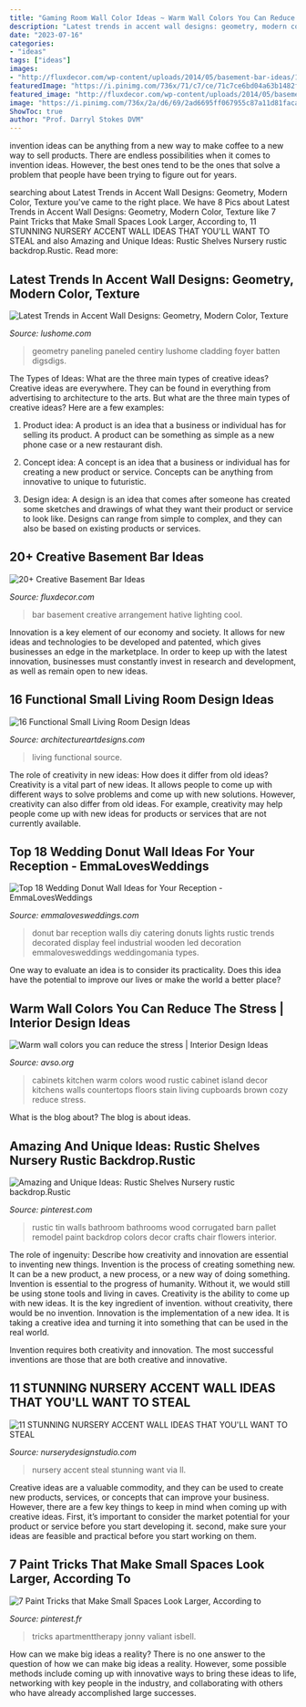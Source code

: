 ```yaml
---
title: "Gaming Room Wall Color Ideas ~ Warm Wall Colors You Can Reduce The Stress"
description: "Latest trends in accent wall designs: geometry, modern color, texture"
date: "2023-07-16"
categories:
- "ideas"
tags: ["ideas"]
images:
- "http://fluxdecor.com/wp-content/uploads/2014/05/basement-bar-ideas/13-wall-arrangement.jpg"
featuredImage: "https://i.pinimg.com/736x/71/c7/ce/71c7ce6bd04a63b1482f851bd601bef2.jpg"
featured_image: "http://fluxdecor.com/wp-content/uploads/2014/05/basement-bar-ideas/13-wall-arrangement.jpg"
image: "https://i.pinimg.com/736x/2a/d6/69/2ad6695ff067955c87a11d81facac2a0.jpg"
ShowToc: true
author: "Prof. Darryl Stokes DVM"
---
```



invention ideas can be anything from a new way to make coffee to a new way to sell products. There are endless possibilities when it comes to invention ideas. However, the best ones tend to be the ones that solve a problem that people have been trying to figure out for years.

	

		
searching about Latest Trends in Accent Wall Designs: Geometry, Modern Color, Texture you've came to the right place. We have 8 Pics about Latest Trends in Accent Wall Designs: Geometry, Modern Color, Texture like 7 Paint Tricks that Make Small Spaces Look Larger, According to, 11 STUNNING NURSERY ACCENT WALL IDEAS THAT YOU&#039;LL WANT TO STEAL and also Amazing and Unique Ideas: Rustic Shelves Nursery rustic backdrop.Rustic. Read more:
		
    
## Latest Trends In Accent Wall Designs: Geometry, Modern Color, Texture

<img loading=lazy src="https://www.lushome.com/wp-content/uploads/2020/11/decorative-wall-panels-modern-interiors-14.jpg" onerror="this.onerror=null;this.src='https://tse3.mm.bing.net/th?id=OIP.7x9OBCVpRfMgVrvIM3eLagHaJ3&amp;pid=15.1';" alt="Latest Trends in Accent Wall Designs: Geometry, Modern Color, Texture">

_Source: lushome.com_

>geometry paneling paneled centiry lushome cladding foyer batten digsdigs. 

	

The Types of Ideas: What are the three main types of creative ideas?
Creative ideas are everywhere. They can be found in everything from advertising to architecture to the arts. But what are the three main types of creative ideas? Here are a few examples:
1. Product idea: A product is an idea that a business or individual has for selling its product. A product can be something as simple as a new phone case or a new restaurant dish.

2. Concept idea: A concept is an idea that a business or individual has for creating a new product or service. Concepts can be anything from innovative to unique to futuristic.

3. Design idea: A design is an idea that comes after someone has created some sketches and drawings of what they want their product or service to look like. Designs can range from simple to complex, and they can also be based on existing products or services.

    
## 20+ Creative Basement Bar Ideas

<img loading=lazy src="http://fluxdecor.com/wp-content/uploads/2014/05/basement-bar-ideas/13-wall-arrangement.jpg" onerror="this.onerror=null;this.src='https://tse2.mm.bing.net/th?id=OIP.cFNCNa6iVc-TO7xSlDm1QQHaJ3&amp;pid=15.1';" alt="20+ Creative Basement Bar Ideas">

_Source: fluxdecor.com_

>bar basement creative arrangement hative lighting cool. 

	

Innovation is a key element of our economy and society. It allows for new ideas and technologies to be developed and patented, which gives businesses an edge in the marketplace. In order to keep up with the latest innovation, businesses must constantly invest in research and development, as well as remain open to new ideas.

    
## 16 Functional Small Living Room Design Ideas

<img loading=lazy src="https://www.architectureartdesigns.com/wp-content/uploads/2015/06/740.jpg" onerror="this.onerror=null;this.src='https://tse3.mm.bing.net/th?id=OIP.3bAw5nrj6t3XFI8IK6GBcwHaE8&amp;pid=15.1';" alt="16 Functional Small Living Room Design Ideas">

_Source: architectureartdesigns.com_

>living functional source. 

	

The role of creativity in new ideas: How does it differ from old ideas?
Creativity is a vital part of new ideas. It allows people to come up with different ways to solve problems and come up with new solutions. However, creativity can also differ from old ideas. For example, creativity may help people come up with new ideas for products or services that are not currently available.

    
## Top 18 Wedding Donut Wall Ideas For Your Reception - EmmaLovesWeddings

<img loading=lazy src="http://emmalovesweddings.com/wp-content/uploads/2018/06/rustic-wedding-donut-wall-with-string-lights-decoration.jpg" onerror="this.onerror=null;this.src='https://tse3.mm.bing.net/th?id=OIP.3x94pU8v50BKetoK-78UjAHaLG&amp;pid=15.1';" alt="Top 18 Wedding Donut Wall Ideas for Your Reception - EmmaLovesWeddings">

_Source: emmalovesweddings.com_

>donut bar reception walls diy catering donuts lights rustic trends decorated display feel industrial wooden led decoration emmalovesweddings weddingomania types. 

	

One way to evaluate an idea is to consider its practicality. Does this idea have the potential to improve our lives or make the world a better place?

    
## Warm Wall Colors You Can Reduce The Stress | Interior Design Ideas

<img loading=lazy src="https://www.avso.org/wp-content/uploads/2014/11/warm-wall-colors-you-can-reduce-the-stress-1415179071.jpg" onerror="this.onerror=null;this.src='https://tse1.mm.bing.net/th?id=OIP.tt86A4lJB7okXtDici_bGwHaJ6&amp;pid=15.1';" alt="Warm wall colors you can reduce the stress | Interior Design Ideas">

_Source: avso.org_

>cabinets kitchen warm colors wood rustic cabinet island decor kitchens walls countertops floors stain living cupboards brown cozy reduce stress. 

	

What is the blog about?
The blog is about ideas.

    
## Amazing And Unique Ideas: Rustic Shelves Nursery Rustic Backdrop.Rustic

<img loading=lazy src="https://i.pinimg.com/736x/2a/d6/69/2ad6695ff067955c87a11d81facac2a0.jpg" onerror="this.onerror=null;this.src='https://tse3.mm.bing.net/th?id=OIP.jwS1SRwUnMDCrgNi0uagRgHaJ3&amp;pid=15.1';" alt="Amazing and Unique Ideas: Rustic Shelves Nursery rustic backdrop.Rustic">

_Source: pinterest.com_

>rustic tin walls bathroom bathrooms wood corrugated barn pallet remodel paint backdrop colors decor crafts chair flowers interior. 

	

The role of ingenuity: Describe how creativity and innovation are essential to inventing new things.
Invention is the process of creating something new. It can be a new product, a new process, or a new way of doing something. Invention is essential to the progress of humanity. Without it, we would still be using stone tools and living in caves.
Creativity is the ability to come up with new ideas. It is the key ingredient of invention. without creativity, there would be no invention. Innovation is the implementation of a new idea. It is taking a creative idea and turning it into something that can be used in the real world.

Invention requires both creativity and innovation. The most successful inventions are those that are both creative and innovative.

    
## 11 STUNNING NURSERY ACCENT WALL IDEAS THAT YOU&#039;LL WANT TO STEAL

<img loading=lazy src="https://www.nurserydesignstudio.com/wp-content/uploads/2020/03/NURSERY-ACCENT-WALL-IDEAS-8.png" onerror="this.onerror=null;this.src='https://tse2.mm.bing.net/th?id=OIP.kxHKbFNW7VN3L6acjfR3ewHaLH&amp;pid=15.1';" alt="11 STUNNING NURSERY ACCENT WALL IDEAS THAT YOU&#039;LL WANT TO STEAL">

_Source: nurserydesignstudio.com_

>nursery accent steal stunning want via ll. 

	

Creative ideas are a valuable commodity, and they can be used to create new products, services, or concepts that can improve your business. However, there are a few key things to keep in mind when coming up with creative ideas. First, it’s important to consider the market potential for your product or service before you start developing it. second, make sure your ideas are feasible and practical before you start working on them.

    
## 7 Paint Tricks That Make Small Spaces Look Larger, According To

<img loading=lazy src="https://i.pinimg.com/736x/71/c7/ce/71c7ce6bd04a63b1482f851bd601bef2.jpg" onerror="this.onerror=null;this.src='https://tse4.mm.bing.net/th?id=OIP.slUxjR3jEn23v7zo3MxXFQHaJ3&amp;pid=15.1';" alt="7 Paint Tricks that Make Small Spaces Look Larger, According to">

_Source: pinterest.fr_

>tricks apartmenttherapy jonny valiant isbell. 

	

How can we make big ideas a reality?
There is no one answer to the question of how we can make big ideas a reality. However, some possible methods include coming up with innovative ways to bring these ideas to life, networking with key people in the industry, and collaborating with others who have already accomplished large successes.

